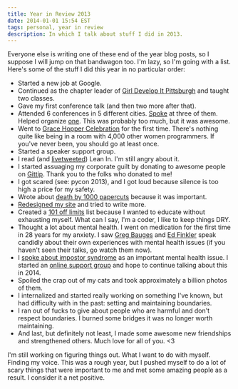 ```yaml
---
title: Year in Review 2013
date: 2014-01-01 15:54 EST
tags: personal, year in review
description: In which I talk about stuff I did in 2013.
---
```


Everyone else is writing one of these end of the year blog posts, so I suppose I will jump on that bandwagon too. I'm lazy, so I'm going with a list. Here's some of the stuff I did this year in no particular order:

- Started a new job at Google.
- Continued as the chapter leader of [Girl Develop It Pittsburgh](http://www.meetup.com/Girl-Develop-IT-Pittsburgh/) and taught two classes.
- Gave my first conference talk (and then two more after that).
- Attended 6 conferences in 5 different cities. [Spoke](/speaking) at three of them. Helped organize [one](http://steelcityruby.org/). This was probably too much, but it was awesome.
- Went to [Grace Hopper Celebration](http://gracehopper.org/) for the first time. There's nothing quite like being in a room with 4,000 other women programmers. If you've never been, you should go at least once.
- Started a speaker support group.
- I read (and [livetweeted](/blog/2013/04/03/julie-s-lean-in-livetweets/)) Lean In. I'm still angry about it.
- I started assuaging my corporate guilt by donating to awesome people on [Gittip](https://www.gittip.com/). Thank you to the folks who donated to me!
- I got scared (see: pycon 2013), and I got loud because silence is too high a price for my safety.
- Wrote about [death by 1000 papercuts](/blog/2013/03/24/my-experiences-in-tech-death-by-1000-paper-cuts/) because it was important.
- [Redesigned my site](/blog/2013/11/10/site-redesign-using-middleman/) and tried to write more.
- Created a [101 off limits](/blog/2013/11/02/101-off-limits/) list because I wanted to educate without exhausting myself. What can I say, I'm a coder, I like to keep things DRY.
- Thought a lot about mental health. I went on medication for the first time in 28 years for my anxiety. I saw [Greg Bauges](http://vimeo.com/72690223) and [Ed Finkler](http://www.youtube.com/watch?v=g_ku2YmnWkA) speak candidly about their own experiences with mental health issues (if you haven't seen their talks, go watch them now).
- I [spoke about impostor syndrome](http://localhost:4567/blog/2013/11/02/it-s-dangerous-to-go-alone-battling-the-invisible-monsters-in-tech/) as an important mental health issue. I  started an [online support group](https://groups.google.com/forum/#!forum/battling-the-invisible-monsters) and hope to continue talking about this in 2014.
- Spoiled the crap out of my cats and took approximately a billion photos of them.
- I internalized and started really working on something I've known, but had difficulty with in the past: setting and maintaining boundaries.
- I ran out of fucks to give about people who are harmful and don't respect boundaries. I burned some bridges it was no longer worth maintaining.
- And last, but definitely not least, I made some awesome new friendships and strengthened others. Much love for all of you. <3


I'm still working on figuring things out. What I want to do with myself. Finding my voice. This was a rough year, but I pushed myself to do a lot of scary things that were important to me and met some amazing people as a result. I consider it a net positive.
